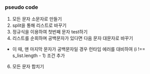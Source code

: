 ### pseudo code
1. 모든 문자 소문자로 만들기
2. split을 통해 리스트로 바꾸기
3. 정규식을 이용하여 첫번째 문자 test하기
4. 리스트를 순회하며 공백문자가 있다면 다음 문자 대문자로 바꾸기
  - 이 때, 맨 마지막 문자가 공백문자일 경우 런타임 에러를 대비하여 (i !== s_list.length - 1) 조건 추가
6. 모든 문자 합치기
